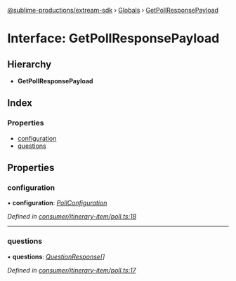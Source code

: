 [@sublime-productions/extream-sdk](../README.md) › [Globals](../globals.md) › [GetPollResponsePayload](getpollresponsepayload.md)

# Interface: GetPollResponsePayload

## Hierarchy

* **GetPollResponsePayload**

## Index

### Properties

* [configuration](getpollresponsepayload.md#configuration)
* [questions](getpollresponsepayload.md#questions)

## Properties

###  configuration

• **configuration**: *[PollConfiguration](pollconfiguration.md)*

*Defined in [consumer/itinerary-item/poll.ts:18](https://github.com/Extream-SaaS/ex-sdk/blob/991f539/src/consumer/itinerary-item/poll.ts#L18)*

___

###  questions

• **questions**: *[QuestionResponse](questionresponse.md)[]*

*Defined in [consumer/itinerary-item/poll.ts:17](https://github.com/Extream-SaaS/ex-sdk/blob/991f539/src/consumer/itinerary-item/poll.ts#L17)*
